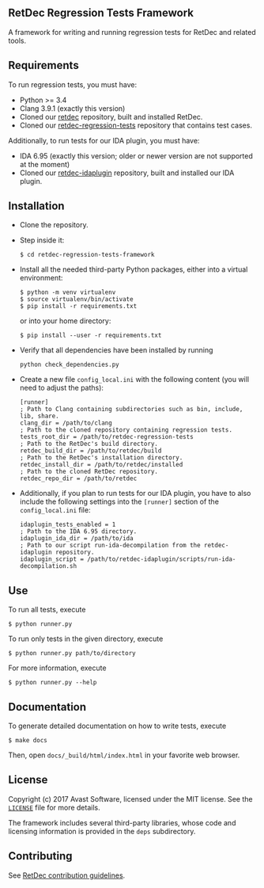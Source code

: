 ## RetDec Regression Tests Framework

A framework for writing and running regression tests for RetDec and related tools.

## Requirements

To run regression tests, you must have:
* Python >= 3.4
* Clang 3.9.1 (exactly this version)
* Cloned our [retdec](https://github.com/avast-tl/retdec) repository, built and installed RetDec.
* Cloned our [retdec-regression-tests](https://github.com/avast-tl/retdec-regression-tests) repository that contains test cases.

Additionally, to run tests for our IDA plugin, you must have:
* IDA 6.95 (exactly this version; older or newer version are not supported at the moment)
* Cloned our [retdec-idaplugin](https://github.com/avast-tl/retdec-idaplugin) repository, built and installed our IDA plugin.

## Installation

* Clone the repository.
* Step inside it:

  ```
  $ cd retdec-regression-tests-framework
  ```

* Install all the needed third-party Python packages, either into a virtual environment:

  ```
  $ python -m venv virtualenv
  $ source virtualenv/bin/activate
  $ pip install -r requirements.txt
  ```

  or into your home directory:

  ```
  $ pip install --user -r requirements.txt
  ```

* Verify that all dependencies have been installed by running

  ```
  python check_dependencies.py
  ```

* Create a new file `config_local.ini` with the following content (you will need to adjust the paths):

  ```
  [runner]
  ; Path to Clang containing subdirectories such as bin, include, lib, share.
  clang_dir = /path/to/clang
  ; Path to the cloned repository containing regression tests.
  tests_root_dir = /path/to/retdec-regression-tests
  ; Path to the RetDec's build directory.
  retdec_build_dir = /path/to/retdec/build
  ; Path to the RetDec's installation directory.
  retdec_install_dir = /path/to/retdec/installed
  ; Path to the cloned RetDec repository.
  retdec_repo_dir = /path/to/retdec
  ```

* Additionally, if you plan to run tests for our IDA plugin, you have to also include the following settings into the `[runner]` section of the `config_local.ini` file:

  ```
  idaplugin_tests_enabled = 1
  ; Path to the IDA 6.95 directory.
  idaplugin_ida_dir = /path/to/ida
  ; Path to our script run-ida-decompilation from the retdec-idaplugin repository.
  idaplugin_script = /path/to/retdec-idaplugin/scripts/run-ida-decompilation.sh
  ```

## Use

To run all tests, execute

```
$ python runner.py
```

To run only tests in the given directory, execute

```
$ python runner.py path/to/directory
```

For more information, execute

```
$ python runner.py --help
```

## Documentation

To generate detailed documentation on how to write tests, execute

```
$ make docs
```

Then, open `docs/_build/html/index.html` in your favorite web browser.

## License

Copyright (c) 2017 Avast Software, licensed under the MIT license. See the [`LICENSE`](https://github.com/avast-tl/retdec-regression-tests-framework/blob/master/LICENSE) file for more details.

The framework includes several third-party libraries, whose code and licensing information is provided in the `deps` subdirectory.

## Contributing

See [RetDec contribution guidelines](https://github.com/avast-tl/retdec/wiki/Contribution-Guidelines).
